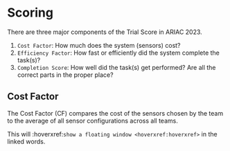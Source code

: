 # Scoring

There are three major components of the Trial Score in ARIAC 2023.

1. `Cost Factor`: How much does the system (sensors) cost?
2. `Efficiency Factor`: How fast or efficiently did the system complete the task(s)?
3. `Completion Score`: How well did the task(s) get performed? Are all the correct parts in the proper place?

## Cost Factor

The Cost Factor \(CF\) compares the cost of the sensors chosen by the team to the average of all sensor configurations across all teams.

<!-- \\[ x = {-b \pm \sqrt{b^2-4ac} \over 2a} \\] -->

This will :hoverxref:`show a floating window <hoverxref:hoverxref>` in the linked words.
